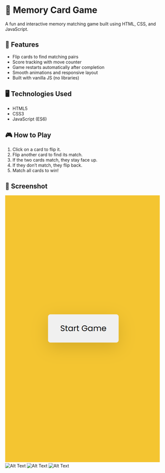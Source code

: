 # 🧠 Memory Card Game

A fun and interactive memory matching game built using HTML, CSS, and JavaScript.

## 🚀 Features

- Flip cards to find matching pairs
- Score tracking with move counter
- Game restarts automatically after completion
- Smooth animations and responsive layout
- Built with vanilla JS (no libraries)

## 🖥️ Technologies Used

- HTML5
- CSS3
- JavaScript (ES6)

## 🎮 How to Play

1. Click on a card to flip it.
2. Flip another card to find its match.
3. If the two cards match, they stay face up.
4. If they don’t match, they flip back.
5. Match all cards to win!

## 🧩 Screenshot
![Alt Text](https://github.com/KEERTI930/Memory-card/blob/main/Screenshot%20(218).png?raw=true)
![Alt Text]()
![Alt Text]()
![Alt Text]()
